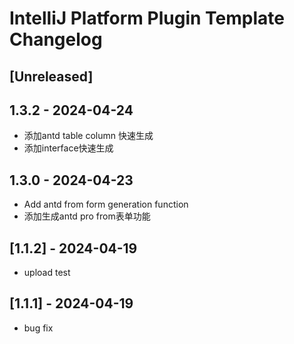 
# IntelliJ Platform Plugin Template Changelog

## [Unreleased]


## 1.3.2 - 2024-04-24

- 添加antd table column 快速生成
- 添加interface快速生成

## 1.3.0 - 2024-04-23

- Add antd from form generation function
- 添加生成antd pro from表单功能

## [1.1.2] - 2024-04-19

- upload test


## [1.1.1] - 2024-04-19

- bug fix